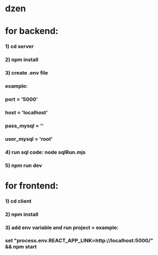 # dzen
# for backend: 
### 1) cd server 
### 2) npm install 
### 3) create .env file
### example:
### port = '5000'
### host = 'localhost'
### pass_mysql = ''
### user_mysql = 'root'
### 4) run sql code: node sqlRun.mjs
### 5) npm run dev
# for frontend: 
### 1) cd client
### 2) npm install
### 3) add env variable and run project = example: 
### set "process.env.REACT_APP_LINK=http://localhost:5000/" && npm start
